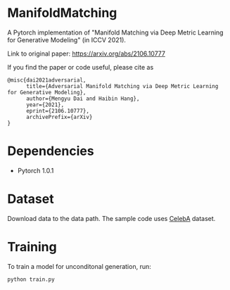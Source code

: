 # ManifoldMatching
A Pytorch implementation of "Manifold Matching via Deep Metric Learning for Generative Modeling" (in ICCV 2021).

Link to original paper: https://arxiv.org/abs/2106.10777

If you find the paper or code useful, please cite as
```
@misc{dai2021adversarial,
      title={Adversarial Manifold Matching via Deep Metric Learning for Generative Modeling}, 
      author={Mengyu Dai and Haibin Hang},
      year={2021},
      eprint={2106.10777},
      archivePrefix={arXiv}
}
```

# Dependencies
- Pytorch 1.0.1

# Dataset
Download data to the data path. The sample code uses [CelebA](https://mmlab.ie.cuhk.edu.hk/projects/CelebA.html) dataset.

# Training
To train a model for unconditonal generation, run:

```
python train.py
```
